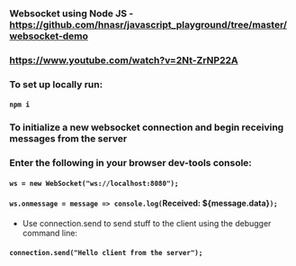 ### Websocket using Node JS - https://github.com/hnasr/javascript_playground/tree/master/websocket-demo
### https://www.youtube.com/watch?v=2Nt-ZrNP22A

### To set up locally run:
#### ` npm i `

### To initialize a new websocket connection and begin receiving messages from the server
### Enter the following in your browser dev-tools console:

#### ` ws = new WebSocket("ws://localhost:8080"); `
#### `ws.onmessage = message => console.log(`Received: ${message.data}`);`

- Use connection.send to send stuff to the client using the debugger command line:
#### ` connection.send("Hello client from the server"); `
